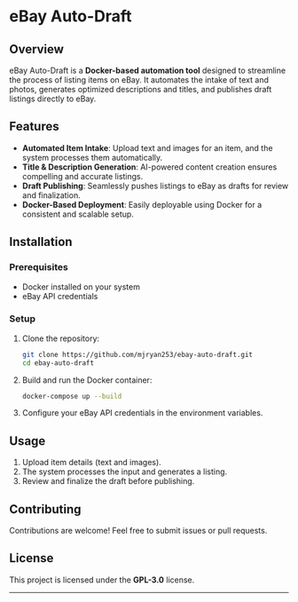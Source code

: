 # eBay Auto-Draft

## Overview
eBay Auto-Draft is a **Docker-based automation tool** designed to streamline the process of listing items on eBay. It automates the intake of text and photos, generates optimized descriptions and titles, and publishes draft listings directly to eBay.

## Features
- **Automated Item Intake**: Upload text and images for an item, and the system processes them automatically.
- **Title & Description Generation**: AI-powered content creation ensures compelling and accurate listings.
- **Draft Publishing**: Seamlessly pushes listings to eBay as drafts for review and finalization.
- **Docker-Based Deployment**: Easily deployable using Docker for a consistent and scalable setup.

## Installation
### Prerequisites
- Docker installed on your system
- eBay API credentials

### Setup
1. Clone the repository:
   ```bash
   git clone https://github.com/mjryan253/ebay-auto-draft.git
   cd ebay-auto-draft
   ```
2. Build and run the Docker container:
   ```bash
   docker-compose up --build
   ```
3. Configure your eBay API credentials in the environment variables.

## Usage
1. Upload item details (text and images).
2. The system processes the input and generates a listing.
3. Review and finalize the draft before publishing.

## Contributing
Contributions are welcome! Feel free to submit issues or pull requests.

## License
This project is licensed under the **GPL-3.0** license.

---
